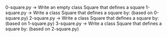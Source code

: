 0-square.py -> Write an empty class Square that defines a square
1-square.py -> Write a class Square that defines a square by: (based on 0-square.py)
2-square.py -> Write a class Square that defines a square by: (based on 1-square.py)
3-square.py -> Write a class Square that defines a square by: (based on 2-square.py)

